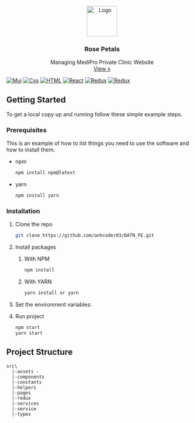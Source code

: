<!-- PROJECT LOGO -->
<br />
<div align="center">
  <a href="https://book-store-mauve.vercel.app">
    <img src="/rsc/assets/logo3.png" alt="Logo" width="80" height="80">
  </a>
  <h3 align="center">Rose Petals</h3>
  <p align="center">
    Managing MediPro Private Clinic Website
    <br/>
    <a href=""strong>View »</strong></a>
  </p>
</div>


[![Mui](https://raw.githubusercontent.com/mui/material-ui/master/docs/public/static/logo.svg)](https://mui.com/)
[![Css](https://camo.githubusercontent.com/dbc04597e794ef93a1c4fe4faf5baf73e8dba35e3be5bcccd97fc9edec5bc55d/68747470733a2f2f696d672e736869656c64732e696f2f62616467652f2d4353532d3135373262363f7374796c653d666f722d7468652d6261646765266c6162656c436f6c6f723d626c61636b266c6f676f3d63737333266c6f676f436f6c6f723d313537326236)](https://react.dev)
[![HTML](https://camo.githubusercontent.com/670f208bd19f87f733d0dcacb56c49387354d0bf1c8f303c99aa2d2a1c55d290/68747470733a2f2f696d672e736869656c64732e696f2f62616467652f2d48544d4c2d4533344632363f7374796c653d666f722d7468652d6261646765266c6162656c436f6c6f723d626c61636b266c6f676f3d68746d6c35266c6f676f436f6c6f723d453334463236)](https://react.dev)
[![React](https://camo.githubusercontent.com/268ac512e333b69600eb9773a8f80b7a251f4d6149642a50a551d4798183d621/68747470733a2f2f696d672e736869656c64732e696f2f62616467652f52656163742d3230323332413f7374796c653d666f722d7468652d6261646765266c6f676f3d7265616374266c6f676f436f6c6f723d363144414642)](https://react.dev)
[![Redux](https://camo.githubusercontent.com/9bb2580411576db130fee2e51a0d2f6187563d00eff4ff80b5aba8b97de5fbd2/68747470733a2f2f696d672e736869656c64732e696f2f62616467652f72656475782d3736344142432e7376673f267374796c653d666f722d7468652d6261646765266c6f676f3d7265647578266c6f676f436f6c6f723d666666)](https://redux.js.org/)
[![Redux](https://camo.githubusercontent.com/ee71fcc1aa3d059265517741dffc4161922fd744377e7a5f07c43381d0aa9aac/68747470733a2f2f696d672e736869656c64732e696f2f62616467652f747970657363726970742d2532333030374143432e7376673f7374796c653d666f722d7468652d6261646765266c6f676f3d74797065736372697074266c6f676f436f6c6f723d7768697465)](https://www.typescriptlang.org/)

<!-- GETTING STARTED -->

## Getting Started

To get a local copy up and running follow these simple example steps.

### Prerequisites

This is an example of how to list things you need to use the software and how to install them.

* npm
  ```sh
  npm install npm@latest
  ```
* yarn
  ```sh
  npm install yarn
  ```

### Installation

1. Clone the repo
   ```sh
   git clone https://github.com/anhcoder03/DATN_FE.git
   ```
2. Install packages
   1. With NPM
      ```sh
      npm install
      ```
   2. With YARN
      ```sh
      yarn install or yarn
      ```
3. Set the environment variables:
   
4. Run project
   ```sh
   npm start
   yarn start
   ```

## Project Structure

```
src\
  |-assets - 
  |-components
  |-constants
  |-helpers
  |-pages
  |-redux
  |-services
  |-service
  |-types
```
